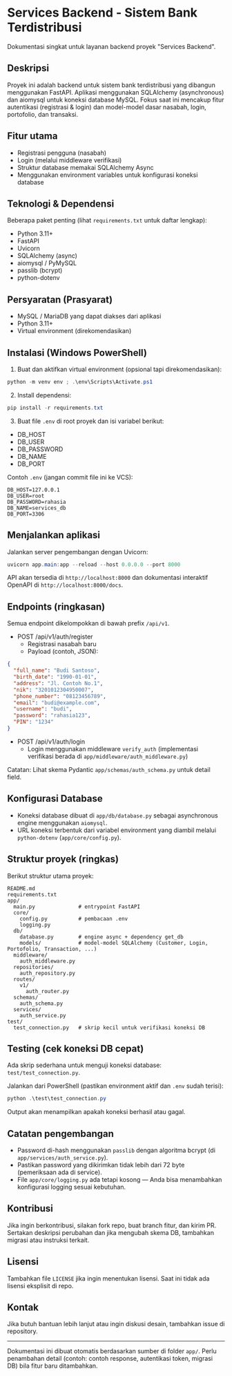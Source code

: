 # Services Backend - Sistem Bank Terdistribusi

Dokumentasi singkat untuk layanan backend proyek "Services Backend".

## Deskripsi

Proyek ini adalah backend untuk sistem bank terdistribusi yang dibangun menggunakan FastAPI. Aplikasi menggunakan SQLAlchemy (asynchronous) dan aiomysql untuk koneksi database MySQL. Fokus saat ini mencakup fitur autentikasi (registrasi & login) dan model-model dasar nasabah, login, portofolio, dan transaksi.

## Fitur utama

- Registrasi pengguna (nasabah)
- Login (melalui middleware verifikasi)
- Struktur database memakai SQLAlchemy Async
- Menggunakan environment variables untuk konfigurasi koneksi database

## Teknologi & Dependensi

Beberapa paket penting (lihat `requirements.txt` untuk daftar lengkap):

- Python 3.11+
- FastAPI
- Uvicorn
- SQLAlchemy (async)
- aiomysql / PyMySQL
- passlib (bcrypt)
- python-dotenv

## Persyaratan (Prasyarat)

- MySQL / MariaDB yang dapat diakses dari aplikasi
- Python 3.11+
- Virtual environment (direkomendasikan)

## Instalasi (Windows PowerShell)

1. Buat dan aktifkan virtual environment (opsional tapi direkomendasikan):

```powershell
python -m venv env ; .\env\Scripts\Activate.ps1
```

2. Install dependensi:

```powershell
pip install -r requirements.txt
```

3. Buat file `.env` di root proyek dan isi variabel berikut:

- DB_HOST
- DB_USER
- DB_PASSWORD
- DB_NAME
- DB_PORT

Contoh `.env` (jangan commit file ini ke VCS):

```
DB_HOST=127.0.0.1
DB_USER=root
DB_PASSWORD=rahasia
DB_NAME=services_db
DB_PORT=3306
```

## Menjalankan aplikasi

Jalankan server pengembangan dengan Uvicorn:

```powershell
uvicorn app.main:app --reload --host 0.0.0.0 --port 8000
```

API akan tersedia di `http://localhost:8000` dan dokumentasi interaktif OpenAPI di `http://localhost:8000/docs`.

## Endpoints (ringkasan)

Semua endpoint dikelompokkan di bawah prefix `/api/v1`.

- POST /api/v1/auth/register
  - Registrasi nasabah baru
  - Payload (contoh, JSON):

```json
{
  "full_name": "Budi Santoso",
  "birth_date": "1990-01-01",
  "address": "Jl. Contoh No.1",
  "nik": "3201012304950007",
  "phone_number": "08123456789",
  "email": "budi@example.com",
  "username": "budi",
  "password": "rahasia123",
  "PIN": "1234"
}
```

- POST /api/v1/auth/login
  - Login menggunakan middleware `verify_auth` (implementasi verifikasi berada di `app/middleware/auth_middleware.py`)

Catatan: Lihat skema Pydantic `app/schemas/auth_schema.py` untuk detail field.

## Konfigurasi Database

- Koneksi database dibuat di `app/db/database.py` sebagai asynchronous engine menggunakan `aiomysql`.
- URL koneksi terbentuk dari variabel environment yang diambil melalui `python-dotenv` (`app/core/config.py`).

## Struktur proyek (ringkas)

Berikut struktur utama proyek:

```
README.md
requirements.txt
app/
  main.py              # entrypoint FastAPI
  core/
    config.py          # pembacaan .env
    logging.py
  db/
    database.py        # engine async + dependency get_db
    models/            # model-model SQLAlchemy (Customer, Login, Portofolio, Transaction, ...)
  middleware/
    auth_middleware.py
  repositories/
    auth_repository.py
  routes/
    v1/
      auth_router.py
  schemas/
    auth_schema.py
  services/
    auth_service.py
test/
  test_connection.py   # skrip kecil untuk verifikasi koneksi DB
```

## Testing (cek koneksi DB cepat)

Ada skrip sederhana untuk menguji koneksi database: `test/test_connection.py`.

Jalankan dari PowerShell (pastikan environment aktif dan `.env` sudah terisi):

```powershell
python .\test\test_connection.py
```

Output akan menampilkan apakah koneksi berhasil atau gagal.

## Catatan pengembangan

- Password di-hash menggunakan `passlib` dengan algoritma bcrypt (di `app/services/auth_service.py`).
- Pastikan password yang dikirimkan tidak lebih dari 72 byte (pemeriksaan ada di service).
- File `app/core/logging.py` ada tetapi kosong — Anda bisa menambahkan konfigurasi logging sesuai kebutuhan.

## Kontribusi

Jika ingin berkontribusi, silakan fork repo, buat branch fitur, dan kirim PR. Sertakan deskripsi perubahan dan jika mengubah skema DB, tambahkan migrasi atau instruksi terkait.

## Lisensi

Tambahkan file `LICENSE` jika ingin menentukan lisensi. Saat ini tidak ada lisensi eksplisit di repo.

## Kontak

Jika butuh bantuan lebih lanjut atau ingin diskusi desain, tambahkan issue di repository.

---

Dokumentasi ini dibuat otomatis berdasarkan sumber di folder `app/`. Perlu penambahan detail (contoh: contoh response, autentikasi token, migrasi DB) bila fitur baru ditambahkan.
